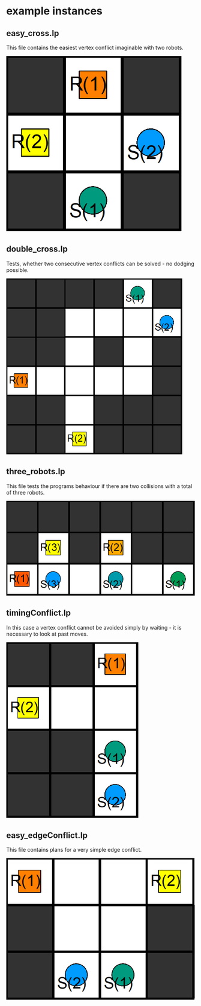 # example instances

## easy_cross.lp
This file contains the easiest vertex conflict imaginable with two robots.

![easy_cross.lp](../images/easy_cross.png)

## double_cross.lp
Tests, whether two consecutive vertex conflicts can be solved - no dodging possible.

![double_cross.lp](../images/double_cross.png)

## three_robots.lp
This file tests the programs behaviour if there are two collisions with a total of three robots.

![three_robots.lp](../images/three_robots.png)

## timingConflict.lp
In this case a vertex conflict cannot be avoided simply by waiting - it is necessary to look at past moves.

![timingConflict.lp](../images/timingConflict.png)

## easy_edgeConflict.lp
This file contains plans for a very simple edge conflict.

![easy_edgeConflict.lp](../images/easy_edgeConflict.png)
